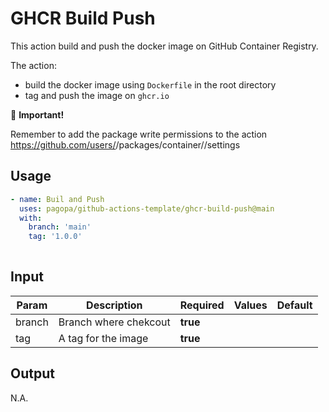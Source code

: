 # GHCR Build Push
This action build and push the docker image on GitHub Container Registry.

The action:
- build the docker image using `Dockerfile` in the root directory
- tag and push the image on `ghcr.io`

👀 **Important!**

Remember to add the package write permissions to the action https://github.com/users/<OWNER>/packages/container/<REPOSITORY>/settings


## Usage

``` yaml
- name: Buil and Push
  uses: pagopa/github-actions-template/ghcr-build-push@main
  with:
    branch: 'main'
    tag: '1.0.0'
      
```

## Input

| Param  | Description           | Required | Values | Default |
|--------|-----------------------|----------|--------|---------|
| branch | Branch where chekcout | **true** |        |         |
| tag    | A tag for the image   | **true** |        |         |

## Output

N.A.
